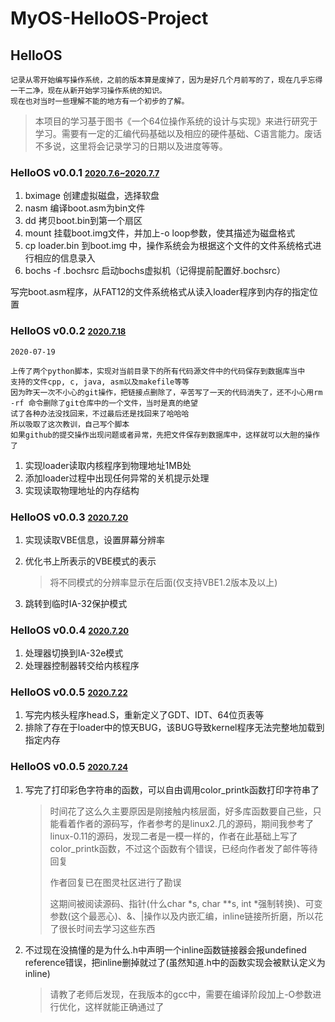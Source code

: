 # MyOS-HelloOS-Project
## HelloOS
	记录从零开始编写操作系统，之前的版本算是废掉了，因为是好几个月前写的了，现在几乎忘得一干二净，现在从新开始学习操作系统的知识。
	现在也对当时一些理解不能的地方有一个初步的了解。

>本项目的学习基于图书《一个64位操作系统的设计与实现》来进行研究于学习。需要有一定的汇编代码基础以及相应的硬件基础、C语言能力。废话不多说，这里将会记录学习的日期以及进度等等。

### HelloOS v0.0.1  <font size=2><u>2020.7.6~2020.7.7</u></font>
  1. bximage 创建虚拟磁盘，选择软盘
  2. nasm 编译boot.asm为bin文件
  3. dd 拷贝boot.bin到第一个扇区 
  4. mount 挂载boot.img文件，并加上-o loop参数，使其描述为磁盘格式
  5. cp loader.bin 到boot.img 中，操作系统会为根据这个文件的文件系统格式进行相应的信息录入
  6. bochs -f .bochsrc 启动bochs虚拟机（记得提前配置好.bochsrc）

写完boot.asm程序，从FAT12的文件系统格式从读入loader程序到内存的指定位置

### HelloOS v0.0.2 <font size=2><u>2020.7.18</u></font>
	2020-07-19

	上传了两个python脚本，实现对当前目录下的所有代码源文件中的代码保存到数据库当中
	支持的文件cpp, c, java, asm以及makefile等等
	因为昨天一次不小心的git操作，把链接点删除了，辛苦写了一天的代码消失了，还不小心用rm -rf 命令删除了git仓库中的一个文件，当时是真的绝望
	试了各种办法没找回来，不过最后还是找回来了哈哈哈
	所以吸取了这次教训，自己写个脚本
	如果github的提交操作出现问题或者异常，先把文件保存到数据库中，这样就可以大胆的操作了

1. 实现loader读取内核程序到物理地址1MB处
2. 添加loader过程中出现任何异常的关机提示处理 
3. 实现读取物理地址的内存结构

### HelloOS v0.0.3 <font size=2><u>2020.7.20</u></font>
1. 实现读取VBE信息，设置屏幕分辨率
2. 优化书上所表示的VBE模式的表示
	>将不同模式的分辨率显示在后面(仅支持VBE1.2版本及以上)

3. 跳转到临时IA-32保护模式

### HelloOS v0.0.4  <font size=2><u>2020.7.20</u></font>
1. 处理器切换到IA-32e模式
2. 处理器控制器转交给内核程序

### HelloOS v0.0.5  <font size=2><u>2020.7.22</u></font>
1. 写完内核头程序head.S，重新定义了GDT、IDT、64位页表等
2. 排除了存在于loader中的惊天BUG，该BUG导致kernel程序无法完整地加载到指定内存

### HelloOS v0.0.5  <font size=2><u>2020.7.24</u></font>
1. 写完了打印彩色字符串的函数，可以自由调用color_printk函数打印字符串了
	> 时间花了这么久主要原因是刚接触内核层面，好多库函数要自己些，只能看着作者的源码写，作者参考的是linux2.几的源码，期间我参考了linux-0.11的源码，发现二者是一模一样的，作者在此基础上写了color_printk函数，不过这个函数有个错误，已经向作者发了邮件等待回复
	>
	> 作者回复已在图灵社区进行了勘误
	>
	> 这期间被阅读源码、指针(什么char *s, char **s, int *强制转换)、可变参数(这个最恶心)、&、|操作以及内嵌汇编，inline链接所折磨，所以花了很长时间去学习这些东西
2. 不过现在没搞懂的是为什么.h中声明一个inline函数链接器会报undefined reference错误，把inline删掉就过了(虽然知道.h中的函数实现会被默认定义为inline)
	> 请教了老师后发现，在我版本的gcc中，需要在编译阶段加上-O参数进行优化，这样就能正确通过了
